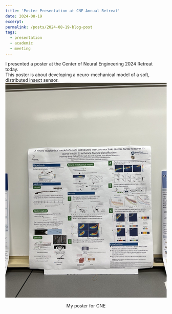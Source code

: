 ```yaml
---
title: 'Poster Presentation at CNE Annual Retreat'
date: 2024-08-19
excerpt:  
permalink: /posts/2024-08-19-blog-post
tags:
  - presentation
  - academic
  - meeting
---
```


I presented a poster at the Center of Neural Engineering 2024 Retreat today.  
This poster is about developing a neuro-mechanical model of a soft, distributed insect sensor.
![CNE](./images/posterCNE.jpg)
<p align="center">My poster for CNE</p>
